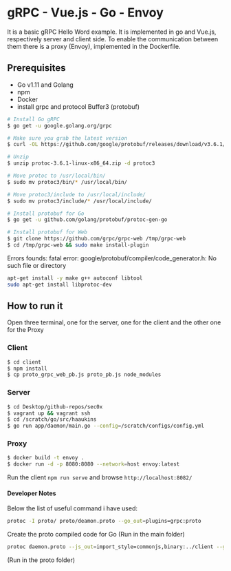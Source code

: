 # gRPC - Vue.js - Go - Envoy
It is a basic gRPC Hello Word example. It is implemented in go and Vue.js, respectively server and client side.
To enable the communication between them there is a proxy (Envoy), implemented in the Dockerfile.

## Prerequisites
- Go v1.11 and Golang
- npm
- Docker
- install grpc and protocol Buffer3 (protobuf)
```bash
# Install Go gRPC
$ go get -u google.golang.org/grpc

# Make sure you grab the latest version
$ curl -OL https://github.com/google/protobuf/releases/download/v3.6.1/protoc-3.6.1-linux-x86_64.zip

# Unzip
$ unzip protoc-3.6.1-linux-x86_64.zip -d protoc3

# Move protoc to /usr/local/bin/
$ sudo mv protoc3/bin/* /usr/local/bin/

# Move protoc3/include to /usr/local/include/
$ sudo mv protoc3/include/* /usr/local/include/

# Install protobuf for Go
$ go get -u github.com/golang/protobuf/protoc-gen-go

# Install protobuf for Web
$ git clone https://github.com/grpc/grpc-web /tmp/grpc-web
$ cd /tmp/grpc-web && sudo make install-plugin
```
Errors founds:
fatal error: google/protobuf/compiler/code_generator.h: No such file or directory
```bash
apt-get install -y make g++ autoconf libtool
sudo apt-get install libprotoc-dev 
```

## How to run it
Open three terminal, one for the server, one for the client and the other one for the Proxy

### Client
```bash
$ cd client
$ npm install
$ cp proto_grpc_web_pb.js proto_pb.js node_modules 
```
### Server
```bash
$ cd Desktop/github-repos/sec0x
$ vagrant up && vagrant ssh
$ cd /scratch/go/src/haaukins
$ go run app/daemon/main.go --config=/scratch/configs/config.yml
```

### Proxy
```bash
$ docker build -t envoy . 
$ docker run -d -p 8080:8080 --network=host envoy:latest
```

Run the client `npm run serve` and browse `http://localhost:8082/`

#### Developer Notes
Below the list of useful command i have used:
```bash
protoc -I proto/ proto/deamon.proto --go_out=plugins=grpc:proto
```
Create the proto compiled code for Go (Run in the main folder)

```bash
protoc daemon.proto --js_out=import_style=commonjs,binary:../client --grpc-web_out=import_style=commonjs,mode=grpcwebtext:../client
```
(Run in the proto folder)
